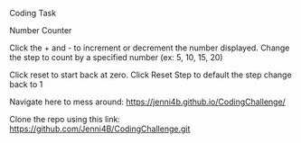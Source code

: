 Coding Task

Number Counter

Click the + and - to increment or decrement the number displayed. Change the step to count by a specified number (ex: 5, 10, 15, 20)

Click reset to start back at zero. Click Reset Step to default the step change back to 1

Navigate here to mess around: https://jenni4b.github.io/CodingChallenge/

Clone the repo using this link: https://github.com/Jenni4B/CodingChallenge.git
